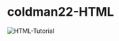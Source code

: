 # coldman22-HTML
![HTML-Tutorial](https://user-images.githubusercontent.com/93042473/181599044-396c8524-257b-4d13-a011-b81342d5e016.png)
